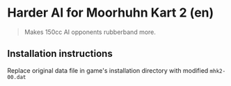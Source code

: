# Harder AI for Moorhuhn Kart 2 (en)

> Makes 150cc AI opponents rubberband more.

## Installation instructions

Replace original data file in game's installation directory with modified `mhk2-00.dat`
